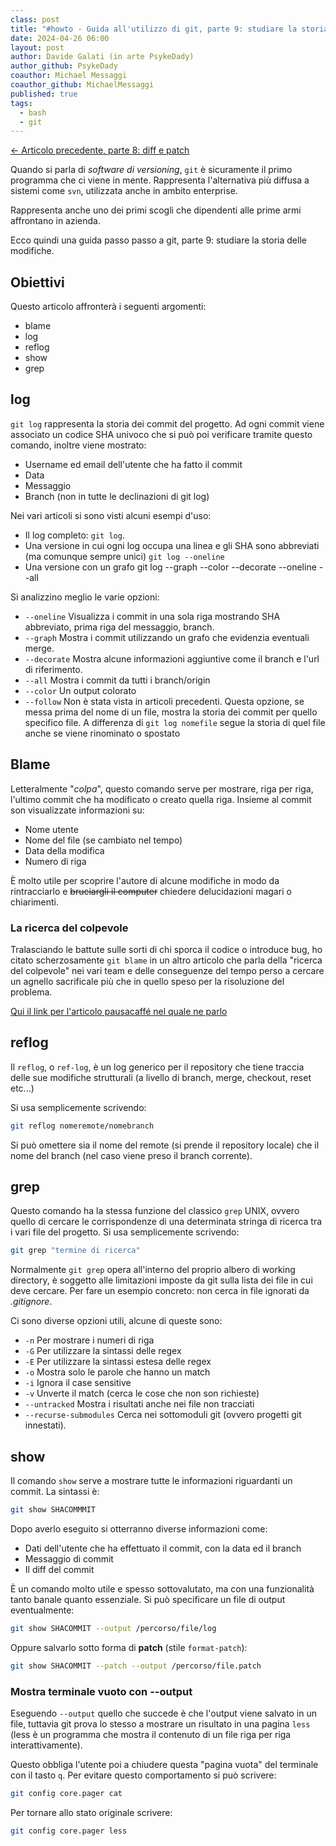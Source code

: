 ```yaml
---
class: post
title: "#howto - Guida all'utilizzo di git, parte 9: studiare la storia delle modifiche."
date: 2024-04-26 06:00
layout: post
author: Davide Galati (in arte PsykeDady)
author_github: PsykeDady
coauthor: Michael Messaggi
coauthor_github: MichaelMessaggi
published: true
tags:
  - bash
  - git
---
```


[&larr; Articolo precedente, parte 8: diff e patch](https://linuxhub.it/articles/howto-git-pt8/)  

Quando si parla di *software di versioning*, `git` è sicuramente il primo programma che ci viene in mente. Rappresenta l'alternativa più diffusa a sistemi come `svn`, utilizzata anche in ambito enterprise.

Rappresenta anche uno dei primi scogli che dipendenti alle prime armi affrontano in azienda.

Ecco quindi una guida passo passo a git, parte 9: studiare la storia delle modifiche.

## Obiettivi

Questo articolo affronterà i seguenti argomenti:

- blame
- log
- reflog
- show
- grep

## log

`git log` rappresenta la storia dei commit del progetto. Ad ogni commit viene associato un codice SHA univoco che si può poi verificare tramite questo comando, inoltre viene mostrato:

- Username ed email dell'utente che ha fatto il commit
- Data
- Messaggio
- Branch (non in tutte le declinazioni di git log)

Nei vari articoli si sono visti alcuni esempi d'uso:

- Il log completo: `git log`.
- Una versione in cui ogni log occupa una linea e gli SHA sono abbreviati (ma comunque sempre unici) `git log --oneline`
- Una versione con un grafo git log --graph --color --decorate --oneline --all

Si analizzino meglio le varie opzioni:

- `--oneline` Visualizza i commit in una sola riga mostrando SHA abbreviato, prima riga del messaggio, branch.
- `--graph` Mostra i commit utilizzando un grafo che evidenzia eventuali merge.
- `--decorate` Mostra alcune informazioni aggiuntive come il branch e l'url di riferimento.
- `--all` Mostra i commit da tutti i branch/origin
- `--color` Un output colorato
- `--follow` Non è stata vista in articoli precedenti. Questa opzione, se messa prima del nome di un file, mostra la storia dei commit per quello specifico file. A differenza di `git log nomefile` segue la storia di quel file anche se viene rinominato o spostato

## Blame

Letteralmente "*colpa*", questo comando serve per mostrare, riga per riga, l'ultimo commit che ha modificato o creato quella riga. Insieme al commit son visualizzate informazioni su: 

- Nome utente
- Nome del file (se cambiato nel tempo)
- Data della modifica
- Numero di riga

È molto utile per scoprire l'autore di alcune modifiche in modo da rintracciarlo e ~~bruciargli il computer~~ chiedere delucidazioni magari o chiarimenti.

### La ricerca del colpevole

Tralasciando le battute sulle sorti di chi sporca il codice o introduce bug, ho citato scherzosamente `git blame` in un altro articolo che parla della "ricerca del colpevole" nei vari team e delle conseguenze del tempo perso a cercare un agnello sacrificale più che in quello speso per la risoluzione del problema.

[Qui il link per l'articolo pausacaffé nel quale ne parlo](https://linuxhub.it/articles/pausacaffe-la-ricerca-del-colpevole)

## reflog

Il `reflog`, o `ref-log`, è un log generico per il repository che tiene traccia delle sue modifiche strutturali (a livello di branch, merge, checkout, reset etc...)

Si usa semplicemente scrivendo: 

```bash
git reflog nomeremote/nomebranch
```
Si può omettere sia il nome del remote (si prende il repository locale) che il nome del branch (nel caso viene preso il branch corrente).

## grep

Questo comando ha la stessa funzione del classico `grep` UNIX, ovvero quello di cercare le corrispondenze di una determinata stringa di ricerca tra i vari file del progetto. Si usa semplicemente scrivendo: 

```bash
git grep "termine di ricerca"
```
Normalmente `git grep` opera all'interno del proprio albero di working directory, è soggetto alle limitazioni imposte da git sulla lista dei file in cui deve cercare. Per fare un esempio concreto: non cerca in file ignorati da *.gitignore*.

Ci sono diverse opzioni utili, alcune di queste sono: 

- `-n` Per mostrare i numeri di riga
- `-G` Per utilizzare la sintassi delle regex
- `-E` Per utilizzare la sintassi estesa delle regex 
- `-o` Mostra solo le parole che hanno un match
- `-i` Ignora il case sensitive
- `-v` Unverte il match (cerca le cose che non son richieste)
- `--untracked` Mostra i risultati anche nei file non tracciati
- `--recurse-submodules` Cerca nei sottomoduli git (ovvero progetti git innestati).

## show

Il comando `show` serve a mostrare tutte le informazioni riguardanti un commit. La sintassi è:

```bash
git show SHACOMMMIT
```

Dopo averlo eseguito si otterranno diverse informazioni come: 

- Dati dell'utente che ha effettuato il commit, con la data ed il branch
- Messaggio di commit 
- Il diff del commit

È un comando molto utile e spesso sottovalutato, ma con una funzionalità tanto banale quanto essenziale. Si può specificare un file di output eventualmente: 

```bash 
git show SHACOMMIT --output /percorso/file/log
```

Oppure salvarlo sotto forma di **patch** (stile `format-patch`):

```bash
git show SHACOMMIT --patch --output /percorso/file.patch
```

### Mostra terminale vuoto con --output

Eseguendo `--output` quello che succede è che l'output viene salvato in un file, tuttavia git prova lo stesso a mostrare un risultato in una pagina `less` (less è un programma che mostra il contenuto di un file riga per riga interattivamente).

Questo obbliga l'utente poi a chiudere questa "pagina vuota" del terminale con il tasto `q`. Per evitare questo comportamento si può scrivere:

```bash
git config core.pager cat
```

Per tornare allo stato originale scrivere:

```bash
git config core.pager less
```
